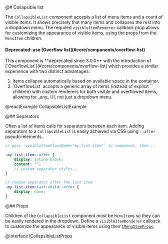 @# Collapsible list

The `CollapsibleList` component accepts a list of menu items and a count of
visible items. It shows precisely that many items and collapses the rest into a
dropdown menu. The required `visibleItemRenderer` callback prop allows for
customizing the appearance of visible items, using the props from the `MenuItem`
children.

<div class="@ns-callout @ns-intent-danger @ns-icon-error">
    <h4 class="@ns-heading">Deprecated: use [Overflow list](#core/components/overflow-list)</h4>
    This component is **deprecated since 3.0.0** with the introduction of
    [`OverflowList`](#core/components/overflow-list) which provides a similar
    experience with two distinct advantages:
    <ol>
        <li>Items collapse automatically based on available space in the container.</li>
        <li>
            `OverflowList` accepts a generic array of items (instead of explicit
            `<MenuItem>` children) with custom renderers for both visible and overflowed
            items, allowing for _any_ UI, not just a dropdown menu.
        </li>
    </ol>
</div>

@reactExample CollapsibleListExample

@## Separators

Often a list of items calls for separators between each item.
Adding separators to a `CollapsibleList` is easily achieved via CSS using `::after` pseudo-elements.

```css.scss
// pass `visibleItemClassName="my-list-item"` to component, then...

.my-list-item::after {
    display: inline-block;
    content: "";
    // custom separator styles...
}

// remove separator after the last item
.my-list-item:last-child::after {
    display: none;
}
```

@## Props

Children of the `CollapsibleList` component _must_ be `MenuItem`s so they can be easily rendered
in the dropdown. Define a `visibleItemRenderer` callback to customize the appearance of visible
items using their [`IMenuItemProps`](#core/components/menu.menu-item).

@interface ICollapsibleListProps
